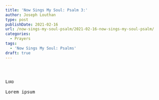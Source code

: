 ```yaml
---
title: 'Now Sings My Soul: Psalm 3:'
author: Joseph Louthan
type: post
publishDate: 2021-02-16
url: /now-sings-my-soul-psalm/2021-02-16-now-sings-my-soul-psalm/
categories:
  - Prayers
tags:
  - 'Now Sings My Soul: Psalms'
draft: true
---
```

<pre>

<pre>
<pre>
<div style="font-variant: small-caps;">Lord</div>
Lorem ipsum
</pre>
